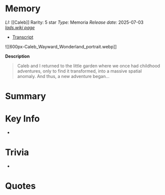 # Memory
*LI:* [[Caleb]]
Rarity: 5 star
*Type:* Memoria
*Release date:* 2025-07-03
*[lads.wiki page](https://lads.wiki/wiki/Caleb:_Wayward_Wonderland)*
* [Transcript](https://lads.wiki/wiki/Wayward_Wonderland_(Caleb_Memoria))

![[600px-Caleb_Wayward_Wonderland_portrait.webp]]

**Description**
> Caleb and I returned to the little garden where we once had childhood adventures, only to find it transformed, into a massive spatial anomaly. And thus, a new adventure began...

# Summary
# Key Info
* 

# Trivia
* 

# Quotes

> 